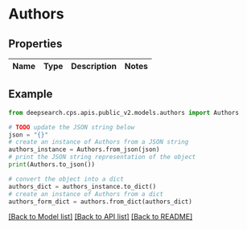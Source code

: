 # Authors


## Properties

Name | Type | Description | Notes
------------ | ------------- | ------------- | -------------

## Example

```python
from deepsearch.cps.apis.public_v2.models.authors import Authors

# TODO update the JSON string below
json = "{}"
# create an instance of Authors from a JSON string
authors_instance = Authors.from_json(json)
# print the JSON string representation of the object
print(Authors.to_json())

# convert the object into a dict
authors_dict = authors_instance.to_dict()
# create an instance of Authors from a dict
authors_form_dict = authors.from_dict(authors_dict)
```
[[Back to Model list]](../README.md#documentation-for-models) [[Back to API list]](../README.md#documentation-for-api-endpoints) [[Back to README]](../README.md)



